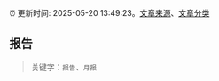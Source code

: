 :alarm_clock: 更新时间: 2025-05-20 13:49:23。[文章来源](/README.md)、[文章分类](/TAGS.md)

## 报告


> 关键字：`报告`、`月报`



